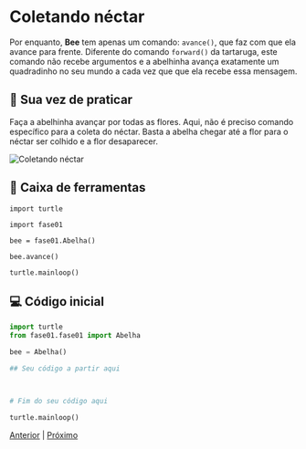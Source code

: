 # Coletando néctar

Por enquanto, **Bee** tem apenas um comando: `avance()`, que faz com que ela
avance para frente. Diferente do comando `forward()` da tartaruga, este
comando não recebe argumentos e a abelhinha avança exatamente um quadradinho
no seu mundo a cada vez que que ela recebe essa mensagem.


## 🐝 Sua vez de praticar

Faça a abelhinha avançar por todas as flores. Aqui, não é preciso
comando específico para a coleta do néctar. Basta a abelha chegar até a flor
para o néctar ser colhido e a flor desaparecer.


![Coletando néctar](cenario_01.png "Coletando néctar")


## 🧰 Caixa de ferramentas

`import turtle`

`import fase01`

`bee = fase01.Abelha()`

`bee.avance()`

`turtle.mainloop()`


## 💻 Código inicial

```python
import turtle
from fase01.fase01 import Abelha

bee = Abelha()

## Seu código a partir aqui



# Fim do seu código aqui

turtle.mainloop()

```


[Anterior](../README.md) | [Próximo](../fase02/README.md)
